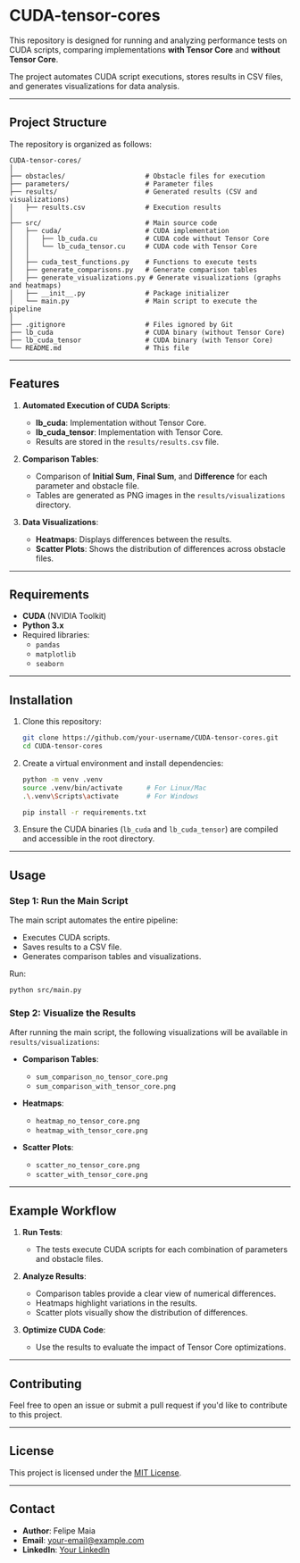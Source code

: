 # CUDA-tensor-cores

This repository is designed for running and analyzing performance tests on CUDA scripts, comparing implementations **with Tensor Core** and **without Tensor Core**.

The project automates CUDA script executions, stores results in CSV files, and generates visualizations for data analysis.

---

## Project Structure

The repository is organized as follows:

```plaintext
CUDA-tensor-cores/
│
├── obstacles/                    # Obstacle files for execution
├── parameters/                   # Parameter files
├── results/                      # Generated results (CSV and visualizations)
│   ├── results.csv               # Execution results
│
├── src/                          # Main source code
│   ├── cuda/                     # CUDA implementation
│   │   ├── lb_cuda.cu            # CUDA code without Tensor Core
│   │   └── lb_cuda_tensor.cu     # CUDA code with Tensor Core
│   │
│   ├── cuda_test_functions.py    # Functions to execute tests
│   ├── generate_comparisons.py   # Generate comparison tables
│   ├── generate_visualizations.py # Generate visualizations (graphs and heatmaps)
│   ├── __init__.py               # Package initializer
│   └── main.py                   # Main script to execute the pipeline
│
├── .gitignore                    # Files ignored by Git
├── lb_cuda                       # CUDA binary (without Tensor Core)
├── lb_cuda_tensor                # CUDA binary (with Tensor Core)
└── README.md                     # This file
```

---

## Features

1. **Automated Execution of CUDA Scripts**:
   - **lb_cuda**: Implementation without Tensor Core.
   - **lb_cuda_tensor**: Implementation with Tensor Core.
   - Results are stored in the `results/results.csv` file.

2. **Comparison Tables**:
   - Comparison of **Initial Sum**, **Final Sum**, and **Difference** for each parameter and obstacle file.
   - Tables are generated as PNG images in the `results/visualizations` directory.

3. **Data Visualizations**:
   - **Heatmaps**: Displays differences between the results.
   - **Scatter Plots**: Shows the distribution of differences across obstacle files.

---

## Requirements

- **CUDA** (NVIDIA Toolkit)
- **Python 3.x**
- Required libraries:
  - `pandas`
  - `matplotlib`
  - `seaborn`

---

## Installation

1. Clone this repository:

   ```bash
   git clone https://github.com/your-username/CUDA-tensor-cores.git
   cd CUDA-tensor-cores
   ```

2. Create a virtual environment and install dependencies:

   ```bash
   python -m venv .venv
   source .venv/bin/activate      # For Linux/Mac
   .\.venv\Scripts\activate       # For Windows

   pip install -r requirements.txt
   ```

3. Ensure the CUDA binaries (`lb_cuda` and `lb_cuda_tensor`) are compiled and accessible in the root directory.

---

## Usage

### Step 1: Run the Main Script

The main script automates the entire pipeline:

- Executes CUDA scripts.
- Saves results to a CSV file.
- Generates comparison tables and visualizations.

Run:

```bash
python src/main.py
```

### Step 2: Visualize the Results

After running the main script, the following visualizations will be available in `results/visualizations`:

- **Comparison Tables**:
  - `sum_comparison_no_tensor_core.png`
  - `sum_comparison_with_tensor_core.png`

- **Heatmaps**:
  - `heatmap_no_tensor_core.png`
  - `heatmap_with_tensor_core.png`

- **Scatter Plots**:
  - `scatter_no_tensor_core.png`
  - `scatter_with_tensor_core.png`

---

## Example Workflow

1. **Run Tests**:
   - The tests execute CUDA scripts for each combination of parameters and obstacle files.

2. **Analyze Results**:
   - Comparison tables provide a clear view of numerical differences.
   - Heatmaps highlight variations in the results.
   - Scatter plots visually show the distribution of differences.

3. **Optimize CUDA Code**:
   - Use the results to evaluate the impact of Tensor Core optimizations.

---

## Contributing

Feel free to open an issue or submit a pull request if you'd like to contribute to this project.

---

## License

This project is licensed under the [MIT License](LICENSE).

---

## Contact

- **Author**: Felipe Maia
- **Email**: your-email@example.com
- **LinkedIn**: [Your LinkedIn](https://linkedin.com/in/your-profile)
